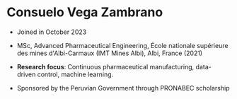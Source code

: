 # Consuelo Vega Zambrano 

* Joined in October 2023

* MSc, Advanced Pharmaceutical Engineering, École nationale supérieure des mines d'Albi-Carmaux (IMT Mines Albi), Albi, France (2021)

* **Research focus**: Continuous pharmaceutical manufacturing, data-driven control, machine learning. 

* Sponsored by the Peruvian Government through PRONABEC scholarship 